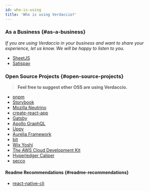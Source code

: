 ```yaml
---
id: who-is-using
title: 'Who is using Verdaccio?'
---
```


### As a Business {#as-a-business}

_If you are using Verdaccio in your business and want to share your experience, let us know. We will be happy to listen to you._

- [SheetJS](https://sheetjs.com/)
- [Satispay](https://www.satispay.com/)

### Open Source Projects {#open-source-projects}

> **Feel free to suggest other OSS are using Verdaccio.**

- [pnpm](https://pnpm.js.org/)
- [Storybook](https://storybook.js.org/)
- [Mozilla Neutrino](https://neutrinojs.org/)
- [create-react-app](https://github.com/facebook/create-react-app/blob/master/CONTRIBUTING.md#contributing-to-e2e-end-to-end-tests)
- [Gatsby](https://github.com/gatsbyjs/gatsby)
- [Apollo GraphQL](https://github.com/apollographql)
- [Uppy](https://github.com/transloadit/uppy)
- [Aurelia Framework](https://github.com/aurelia/framework)
- [bit](https://github.com/teambit/bit)
- [Wix Yoshi](https://github.com/wix/yoshi)
- [The AWS Cloud Development Kit](https://github.com/awslabs/aws-cdk)
- [Hyperledger Caliper](https://github.com/hyperledger/caliper)
- [secco](https://secco.lekoarts.de)

#### Readme Recommendations {#readme-recommendations}

- [react-native-cli](https://github.com/react-native-community/react-native-cli/blob/master/CONTRIBUTING.md)
